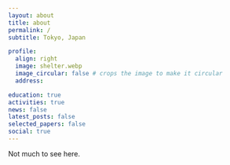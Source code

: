 ```yaml
---
layout: about
title: about
permalink: /
subtitle: Tokyo, Japan

profile:
  align: right
  image: shelter.webp
  image_circular: false # crops the image to make it circular
  address: 

education: true
activities: true
news: false
latest_posts: false
selected_papers: false
social: true
---
```


Not much to see here.
